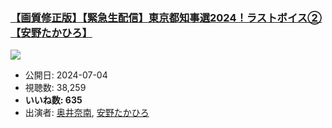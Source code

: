 ### [【画質修正版】【緊急生配信】東京都知事選2024！ラストボイス②【安野たかひろ】](https://www.youtube.com/watch?v=39a4Z4s-Kd8)
[![](https://img.youtube.com/vi/39a4Z4s-Kd8/sddefault.jpg)](https://www.youtube.com/watch?v=39a4Z4s-Kd8)
-   公開日: 2024-07-04
-   視聴数: 38,259
-   **いいね数: 635**
-   出演者: [奥井奈南](/rehacq_fan/people/奥井奈南 "wikilink"), [安野たかひろ](/rehacq_fan/people/安野たかひろ "wikilink")
